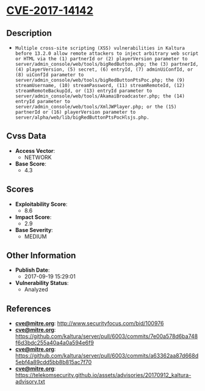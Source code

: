
# [CVE-2017-14142](https://cve.mitre.org/cgi-bin/cvename.cgi?name=CVE-2017-14142)

## Description

- `Multiple cross-site scripting (XSS) vulnerabilities in Kaltura before 13.2.0 allow remote attackers to inject arbitrary web script or HTML via the (1) partnerId or (2) playerVersion parameter to server/admin_console/web/tools/bigRedButton.php; the (3) partnerId, (4) playerVersion, (5) secret, (6) entryId, (7) adminUiConfId, or (8) uiConfId parameter to server/admin_console/web/tools/bigRedButtonPtsPoc.php; the (9) streamUsername, (10) streamPassword, (11) streamRemoteId, (12) streamRemoteBackupId, or (13) entryId parameter to server/admin_console/web/tools/AkamaiBroadcaster.php; the (14) entryId parameter to server/admin_console/web/tools/XmlJWPlayer.php; or the (15) partnerId or (16) playerVersion parameter to server/alpha/web/lib/bigRedButtonPtsPocHlsjs.php.`

## Cvss Data

- **Access Vector**:
  - NETWORK
- **Base Score**:
  - 4.3

## Scores

- **Exploitability Score**:
  - 8.6
- **Impact Score**:
  - 2.9
- **Base Severity**:
  - MEDIUM

## Other Information

- **Publish Date**:
  - 2017-09-19 15:29:01
- **Vulnerability Status**:
  - Analyzed

## References

- **cve@mitre.org**: http://www.securityfocus.com/bid/100976
- **cve@mitre.org**: https://github.com/kaltura/server/pull/6003/commits/7e00a578d6ba748f6d3bdc255a40a4a0a594e6f9
- **cve@mitre.org**: https://github.com/kaltura/server/pull/6003/commits/a63362aa87d668d5ebf4a89cdd5bb8b815ac7f70
- **cve@mitre.org**: https://telekomsecurity.github.io/assets/advisories/20170912_kaltura-advisory.txt
